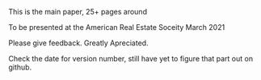 This is the main paper, 25+ pages around

To be presented at the American Real Estate Soceity March 2021

Please give feedback. Greatly Apreciated.

Check the date for version number, still have yet to figure that part out on github.
